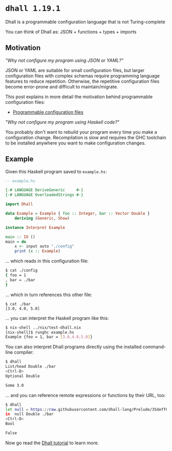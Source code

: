 # `dhall 1.19.1`

Dhall is a programmable configuration language that is not Turing-complete

You can think of Dhall as: JSON + functions + types + imports

## Motivation

*"Why not configure my program using JSON or YAML?"*

JSON or YAML are suitable for small configuration files, but larger
configuration files with complex schemas require programming language features
to reduce repetition.  Otherwise, the repetitive configuration files become
error-prone and difficult to maintain/migrate.

This post explains in more detail the motivation behind programmable
configuration files:

* [Programmable configuration files](https://github.com/dhall-lang/dhall-lang/wiki/Programmable-configuration-files)

*"Why not configure my program using Haskell code?"*

You probably don't want to rebuild your program every time you make a
configuration change.  Recompilation is slow and requires the GHC toolchain
to be installed anywhere you want to make configuration changes.

## Example

Given this Haskell program saved to `example.hs`:

```haskell
-- example.hs

{-# LANGUAGE DeriveGeneric     #-}
{-# LANGUAGE OverloadedStrings #-}

import Dhall

data Example = Example { foo :: Integer, bar :: Vector Double }
    deriving (Generic, Show)

instance Interpret Example

main :: IO ()
main = do
    x <- input auto "./config"
    print (x :: Example)
```

... which reads in this configuration file:

```bash
$ cat ./config
{ foo = 1
, bar = ./bar
}
```

... which in turn references this other file:

```
$ cat ./bar
[3.0, 4.0, 5.0]
```

... you can interpret the Haskell program like this:

```bash
$ nix-shell ../nix/test-dhall.nix
[nix-shell]$ runghc example.hs
Example {foo = 1, bar = [3.0,4.0,5.0]}
```

You can also interpret Dhall programs directly using the installed command-line
compiler:

```bash
$ dhall
List/head Double ./bar
<Ctrl-D>
Optional Double

Some 3.0
```

... and you can reference remote expressions or functions by their URL, too:

```bash
$ dhall
let null = https://raw.githubusercontent.com/dhall-lang/Prelude/35deff0d41f2bf86c42089c6ca16665537f54d75/List/null
in  null Double ./bar
<Ctrl-D>
Bool

False
```

Now go read the [Dhall tutorial][haskell-tutorial] to learn more.

[haskell-tutorial]: https://hackage.haskell.org/package/dhall/docs/Dhall-Tutorial.html
